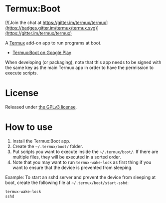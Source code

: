 Termux:Boot
===========
[![Join the chat at https://gitter.im/termux/termux](https://badges.gitter.im/termux/termux.svg)](https://gitter.im/termux/termux)

A [Termux](https://termux.com) add-on app to run programs at boot.

- [Termux:Boot on Google Play](https://play.google.com/store/apps/details?id=com.termux.boot)

When developing (or packaging), note that this app needs to be signed with the same key as the main Termux app in order to have the permission to execute scripts.

License
=======
Released under [the GPLv3 license](https://www.gnu.org/licenses/gpl.html).

How to use
==========
1. Install the Termux:Boot app.
2. Create the `~/.termux/boot/` folder.
3. Put scripts you want to execute inside the `~/.termux/boot/`. If there are multiple files, they will be executed in a sorted order.
4. Note that you may want to run `termux-wake-lock` as first thing if you want to ensure that the device is prevented from sleeping.

Example: To start an sshd server and prevent the device from sleeping at boot, create the following file at `~/.termux/boot/start-sshd`:

```sh
termux-wake-lock
sshd
```
